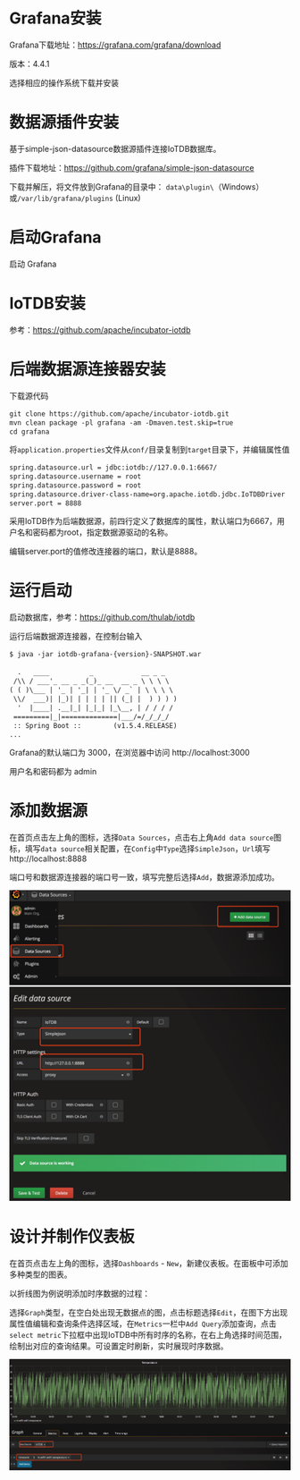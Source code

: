 <!--

    Licensed to the Apache Software Foundation (ASF) under one
    or more contributor license agreements.  See the NOTICE file
    distributed with this work for additional information
    regarding copyright ownership.  The ASF licenses this file
    to you under the Apache License, Version 2.0 (the
    "License"); you may not use this file except in compliance
    with the License.  You may obtain a copy of the License at

        http://www.apache.org/licenses/LICENSE-2.0

    Unless required by applicable law or agreed to in writing,
    software distributed under the License is distributed on an
    "AS IS" BASIS, WITHOUT WARRANTIES OR CONDITIONS OF ANY
    KIND, either express or implied.  See the License for the
    specific language governing permissions and limitations
    under the License.

-->

# Grafana安装
Grafana下载地址：https://grafana.com/grafana/download

版本：4.4.1

选择相应的操作系统下载并安装

# 数据源插件安装
基于simple-json-datasource数据源插件连接IoTDB数据库。

插件下载地址：https://github.com/grafana/simple-json-datasource

下载并解压，将文件放到Grafana的目录中：
`data\plugin\`（Windows）或`/var/lib/grafana/plugins` (Linux)

# 启动Grafana
启动 Grafana

# IoTDB安装
参考：https://github.com/apache/incubator-iotdb

# 后端数据源连接器安装
下载源代码

```shell
git clone https://github.com/apache/incubator-iotdb.git
mvn clean package -pl grafana -am -Dmaven.test.skip=true
cd grafana
```

将`application.properties`文件从`conf/`目录复制到`target`目录下，并编辑属性值
```
spring.datasource.url = jdbc:iotdb://127.0.0.1:6667/
spring.datasource.username = root
spring.datasource.password = root
spring.datasource.driver-class-name=org.apache.iotdb.jdbc.IoTDBDriver
server.port = 8888
```

采用IoTDB作为后端数据源，前四行定义了数据库的属性，默认端口为6667，用户名和密码都为root，指定数据源驱动的名称。

编辑server.port的值修改连接器的端口，默认是8888。

# 运行启动

启动数据库，参考：https://github.com/thulab/iotdb

运行后端数据源连接器，在控制台输入

```shell
$ java -jar iotdb-grafana-{version}-SNAPSHOT.war

  .   ____          _            __ _ _
 /\\ / ___'_ __ _ _(_)_ __  __ _ \ \ \ \
( ( )\___ | '_ | '_| | '_ \/ _` | \ \ \ \
 \\/  ___)| |_)| | | | | || (_| |  ) ) ) )
  '  |____| .__|_| |_|_| |_\__, | / / / /
 =========|_|==============|___/=/_/_/_/
 :: Spring Boot ::        (v1.5.4.RELEASE)
...
```

Grafana的默认端口为 3000，在浏览器中访问 http://localhost:3000

用户名和密码都为 admin

# 添加数据源
在首页点击左上角的图标，选择`Data Sources`，点击右上角`Add data source`图标，填写`data source`相关配置，在`Config`中`Type`选择`SimpleJson`，`Url`填写http://localhost:8888

端口号和数据源连接器的端口号一致，填写完整后选择`Add`，数据源添加成功。

![](./img/add_data_source.png)
![](./img/edit_data_source.png)


# 设计并制作仪表板
在首页点击左上角的图标，选择`Dashboards` - `New`，新建仪表板。在面板中可添加多种类型的图表。

以折线图为例说明添加时序数据的过程：

选择`Graph`类型，在空白处出现无数据点的图，点击标题选择`Edit`，在图下方出现属性值编辑和查询条件选择区域，在`Metrics`一栏中`Add Query`添加查询，点击`select metric`下拉框中出现IoTDB中所有时序的名称，在右上角选择时间范围，绘制出对应的查询结果。可设置定时刷新，实时展现时序数据。

![](./img/add_graph.png)